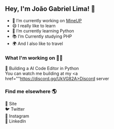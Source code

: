 <!--
**JoaoGabriel-Lima/JoaoGabriel-Lima** is a ✨ _special_ ✨ repository because its `README.md` (this file) appears on your GitHub profile.

Here are some ideas to get you started:

- 🔭 I’m currently working on ...
- 🌱 I’m currently learning ...
- 👯 I’m looking to collaborate on ...
- 🤔 I’m looking for help with ...
- 💬 Ask me about ...
- 📫 How to reach me: ...
- 😄 Pronouns: ...
- ⚡ Fun fact: ...
-->
## Hey, I'm João Gabriel Lima! 👋
<!--### Hellooo! 👋 Welcome to my profile-->

- 🔭 I’m currently working on <a href="mineup.net">MineUP</a>
- 😄 I really like to learn
- 🌱 I’m currently learning Python 
- 📚 I’m Currently studying PHP
- 🌍 And I also like to travel

### What I'm working on 👨‍💻
📱 Building a AI Code Editor in Python </br>
You can watch me building at my <a href=""https://discord.gg/UkVG82A>Discord server</a>

### Find me elsewhere 🌎
🚀 Site </br>
🐦 Twitter </br>
📸 Instagram </br>
💼 LinkedIn </br>
